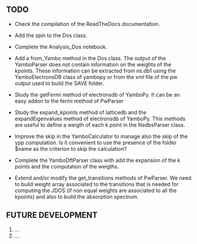 
TODO
----

- Check the compilation of the ReadTheDocs documentation.

- Add the spin to the Dos class.

- Complete the Analysis_Dos notebook.

- Add a from_Yambo method in the Dos class. The output of the YamboParser does not contain
  information on the weights of the kpoints. These information can be extracted from ns.db1
  using the YamboElectronsDB class of yambopy or from the xml file of the pw output used to
  build the SAVE folder.

- Study the getFermi method of electronsdb of YamboPy. It can be an easy addon to the fermi method of PwParser

- Study the expand_kpoints method of latticedb and the expandEigenvalues method of electronsdb of YamboPy. This
  methods are useful to define a weigth of each k point in the NsdbsParser class.

- Improve the skip in the YamboCalculator to manage also the skip of the ypp computation. Is it convenient to use the
  presence of the folder $name as the criterion to skip the calculation?

- Complete the YamboDftParser class with add the expansion of the k points and the computation of the weigths.

- Extend and/or modify the get_transitions methods of PwParser. We need to build weight array associated to the transitions
  that is needed for computing the JDOS (if non equal weights are associated to all the kpoints) and also to build the
  absorption spectrum.

FUTURE DEVELOPMENT
------------------

  1. ...
  2. ...
